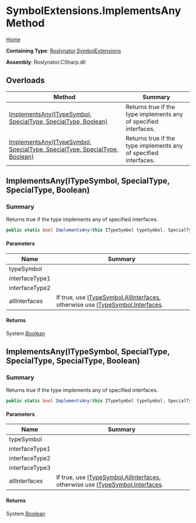 # SymbolExtensions\.ImplementsAny Method

[Home](../../../README.md)

**Containing Type**: [Roslynator](../../README.md)\.[SymbolExtensions](../README.md)

**Assembly**: Roslynator\.CSharp\.dll

## Overloads

| Method | Summary |
| ------ | ------- |
| [ImplementsAny(ITypeSymbol, SpecialType, SpecialType, Boolean)](#Roslynator_SymbolExtensions_ImplementsAny_Microsoft_CodeAnalysis_ITypeSymbol_Microsoft_CodeAnalysis_SpecialType_Microsoft_CodeAnalysis_SpecialType_System_Boolean_) | Returns true if the type implements any of specified interfaces\. |
| [ImplementsAny(ITypeSymbol, SpecialType, SpecialType, SpecialType, Boolean)](#Roslynator_SymbolExtensions_ImplementsAny_Microsoft_CodeAnalysis_ITypeSymbol_Microsoft_CodeAnalysis_SpecialType_Microsoft_CodeAnalysis_SpecialType_Microsoft_CodeAnalysis_SpecialType_System_Boolean_) | Returns true if the type implements any of specified interfaces\. |

## ImplementsAny\(ITypeSymbol, SpecialType, SpecialType, Boolean\)<a name="Roslynator_SymbolExtensions_ImplementsAny_Microsoft_CodeAnalysis_ITypeSymbol_Microsoft_CodeAnalysis_SpecialType_Microsoft_CodeAnalysis_SpecialType_System_Boolean_"></a>

### Summary

Returns true if the type implements any of specified interfaces\.

```csharp
public static bool ImplementsAny(this ITypeSymbol typeSymbol, SpecialType interfaceType1, SpecialType interfaceType2, bool allInterfaces = false)
```

#### Parameters

| Name | Summary |
| ---- | ------- |
| typeSymbol | |
| interfaceType1 | |
| interfaceType2 | |
| allInterfaces | If true, use [ITypeSymbol.AllInterfaces](https://docs.microsoft.com/en-us/dotnet/api/microsoft.codeanalysis.itypesymbol.allinterfaces), otherwise use [ITypeSymbol.Interfaces](https://docs.microsoft.com/en-us/dotnet/api/microsoft.codeanalysis.itypesymbol.interfaces)\. |

#### Returns

System\.[Boolean](https://docs.microsoft.com/en-us/dotnet/api/system.boolean)

## ImplementsAny\(ITypeSymbol, SpecialType, SpecialType, SpecialType, Boolean\)<a name="Roslynator_SymbolExtensions_ImplementsAny_Microsoft_CodeAnalysis_ITypeSymbol_Microsoft_CodeAnalysis_SpecialType_Microsoft_CodeAnalysis_SpecialType_Microsoft_CodeAnalysis_SpecialType_System_Boolean_"></a>

### Summary

Returns true if the type implements any of specified interfaces\.

```csharp
public static bool ImplementsAny(this ITypeSymbol typeSymbol, SpecialType interfaceType1, SpecialType interfaceType2, SpecialType interfaceType3, bool allInterfaces = false)
```

#### Parameters

| Name | Summary |
| ---- | ------- |
| typeSymbol | |
| interfaceType1 | |
| interfaceType2 | |
| interfaceType3 | |
| allInterfaces | If true, use [ITypeSymbol.AllInterfaces](https://docs.microsoft.com/en-us/dotnet/api/microsoft.codeanalysis.itypesymbol.allinterfaces), otherwise use [ITypeSymbol.Interfaces](https://docs.microsoft.com/en-us/dotnet/api/microsoft.codeanalysis.itypesymbol.interfaces)\. |

#### Returns

System\.[Boolean](https://docs.microsoft.com/en-us/dotnet/api/system.boolean)

